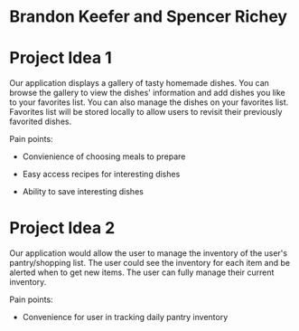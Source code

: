 # Brandon Keefer and Spencer Richey

# Project Idea 1

Our application displays a gallery of tasty homemade dishes. You can browse the gallery to view the dishes' information and add dishes you like to your favorites list. You can also manage the dishes on your favorites list. Favorites list will be stored locally to allow users to revisit their previously favorited dishes.

Pain points:

- Convienience of choosing meals to prepare

- Easy access recipes for interesting dishes

- Ability to save interesting dishes

# Project Idea 2

Our application would allow the user to manage the inventory of the user's pantry/shopping list. The user could see the inventory for each item and be alerted when to get new items. The user can fully manage their current inventory.

Pain points:

- Convenience for user in tracking daily pantry inventory
